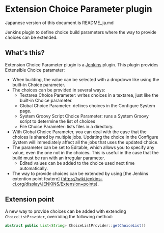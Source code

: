 Extension Choice Parameter plugin
=================================

Japanese version of this document is README_ja.md

Jenkins plugin to define choice build parameters where the way to provide choices can be extended.

What's this?
------------

Extension Choice Parameter plugin is a [Jenkins](http://jenkins-ci.org/) plugin.
This plugin provides Extensible Choice parameter:

* When building, the value can be selected with a dropdown like using the built-in Choice parameter.
* The choices can be provided in several ways:
	* Textarea Choice Parameter: writes choices in a textarea, just like the built-in Choice parameter.
	* Global Choice Parameter: defines choices in the Configure System page.
	* System Groovy Script Choice Parameter: runs a System Groovy script to determine the list of choices
	* File Choice Parameter: lists files in a directory.
* With Global Choice Parameter, you can deal with the case that the choices is shared by multiple jobs. Updating the choice in the Configure System will immediately affect all the jobs that uses the updated choice.
* The parameter can be set to Editable, which allows you to specify any value, even the one not in the choices. This is useful in the case that the build must be run with an irregular parameter.
	*  Edited values can be added to the choice used next time automatically.
* The way to provide choices can be extended by using [the Jenkins extention point featere] (https://wiki.jenkins-ci.org/display/JENKINS/Extension+points).

Extension point
---------------

A new way to provide choices can be added with extending `ChoiceListProvider`, overriding the following method:

```java
abstract public List<String> ChoiceListProvider::getChoiceList()
```

